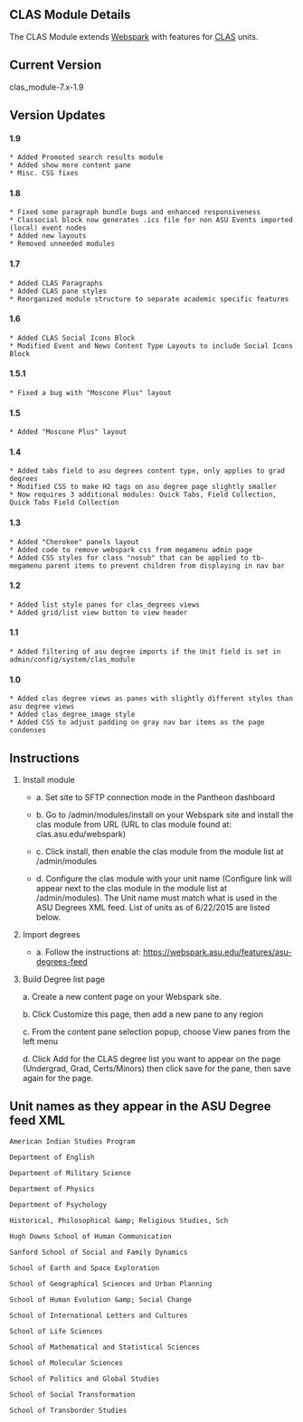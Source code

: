 ## CLAS Module Details

The CLAS Module extends [Webspark](https://drupal.asu.edu/) with features for [CLAS](https://clas.asu.edu/) units.

## Current Version

clas_module-7.x-1.9

## Version Updates

#### 1.9
	* Added Promoted search results module
	* Added show more content pane
	* Misc. CSS fixes

#### 1.8
	* Fixed some paragraph bundle bugs and enhanced responsiveness
	* Classocial block now generates .ics file for non ASU Events imported (local) event nodes
	* Added new layouts
	* Removed unneeded modules

#### 1.7
	* Added CLAS Paragraphs
	* Added CLAS pane styles
	* Reorganized module structure to separate academic specific features

#### 1.6
	* Added CLAS Social Icons Block
	* Modified Event and News Content Type Layouts to include Social Icons Block

#### 1.5.1
	* Fixed a bug with "Moscone Plus" layout

#### 1.5
	* Added "Moscone Plus" layout

#### 1.4
	* Added tabs field to asu degrees content type, only applies to grad degrees
	* Modified CSS to make H2 tags on asu degree page slightly smaller
	* Now requires 3 additional modules: Quick Tabs, Field Collection, Quick Tabs Field Collection

#### 1.3
	* Added "Cherokee" panels layout
	* Added code to remove webspark css from megamenu admin page
	* Added CSS styles for class "nosub" that can be applied to tb-megamenu parent items to prevent children from displaying in nav bar

#### 1.2
	* Added list style panes for clas_degrees views
	* Added grid/list view button to view header

#### 1.1
	* Added filtering of asu degree imports if the Unit field is set in admin/config/system/clas_module

#### 1.0
	* Added clas degree views as panes with slightly different styles than asu degree views
	* Added clas_degree_image style
	* Added CSS to adjust padding on gray nav bar items as the page condenses

## Instructions

1. Install module

	* a. Set site to SFTP connection mode in the Pantheon dashboard

	* b. Go to /admin/modules/install on your Webspark site and install the clas module from URL (URL to clas module found at: clas.asu.edu/webspark)

	* c. Click install, then enable the clas module from the module list at /admin/modules

	* d. Configure the clas module with your unit name (Configure link will appear next to the clas module in the module list at /admin/modules). The Unit name must match what is used in the ASU Degrees XML feed. List of units as of 6/22/2015 are listed below.

2. Import degrees

	* a. Follow the instructions at: https://webspark.asu.edu/features/asu-degrees-feed

3. Build Degree list page

	a.	Create a new content page on your Webspark site.

	b.	Click Customize this page, then add a new pane to any region

	c.	From the content pane selection popup, choose View panes from the left menu

	d.	Click Add for the CLAS degree list you want to appear on the page (Undergrad, Grad, Certs/Minors) then click save for the pane, then save again for the page.

## Unit names as they appear in the ASU Degree feed XML

`American Indian Studies Program`

`Department of English`

`Department of Military Science`

`Department of Physics`

`Department of Psychology`

`Historical, Philosophical &amp; Religious Studies, Sch`

`Hugh Downs School of Human Communication`

`Sanford School of Social and Family Dynamics`

`School of Earth and Space Exploration`

`School of Geographical Sciences and Urban Planning`

`School of Human Evolution &amp; Social Change`

`School of International Letters and Cultures`

`School of Life Sciences`

`School of Mathematical and Statistical Sciences`

`School of Molecular Sciences`

`School of Politics and Global Studies`

`School of Social Transformation`

`School of Transborder Studies`
